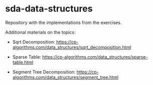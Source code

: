 # sda-data-structures

Repository with the implementations from the exercises.

Additional materials on the topics:

 - Sqrt Decomposition: https://cp-algorithms.com/data_structures/sqrt_decomposition.html

 - Sparse Table: https://cp-algorithms.com/data_structures/sparse-table.html

 - Segment Tree Decomposition: https://cp-algorithms.com/data_structures/segment_tree.html

